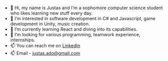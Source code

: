 - 👋 Hi, my name is Justas and I'm a sophomore computer science student who likes learning new stuff every day.
- 👀 I’m interested in software development in C# and Javascript, game development in Unity, music creation.
- 🌱 I’m currently learning React and diving into its capabilities.
- 💞️ I’m looking for various programming, teamwork experience, internships.
- 📫 You can reach me on [LinkedIn](https://www.linkedin.com/in/justas-adomaitis-7bb024213/) 
- 📫  Email - justas.ado@gmail.com
<!---
jusadocode/jusadocode is a ✨ special ✨ repository because its `README.md` (this file) appears on your GitHub profile.
You can click the Preview link to take a look at your changes.
--->
